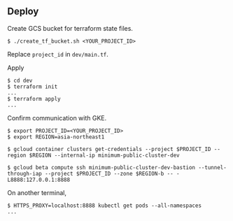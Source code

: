 ## Deploy

Create GCS bucket for terraform state files.

```
$ ./create_tf_bucket.sh <YOUR_PROJECT_ID>
```

Replace `project_id` in `dev/main.tf`.

Apply

```
$ cd dev
$ terraform init
...
$ terraform apply
...
```

Confirm communication with GKE.

```
$ export PROJECT_ID=<YOUR_PROJECT_ID>
$ export REGION=asia-northeast1

$ gcloud container clusters get-credentials --project $PROJECT_ID --region $REGION --internal-ip minimum-public-cluster-dev
```

```
$ gcloud beta compute ssh minimum-public-cluster-dev-bastion --tunnel-through-iap --project $PROJECT_ID --zone $REGION-b -- -L8888:127.0.0.1:8888
```

On another terminal,

```
$ HTTPS_PROXY=localhost:8888 kubectl get pods --all-namespaces
...
```
